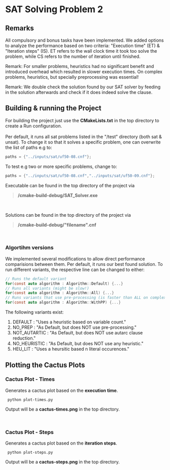 # SAT Solving Problem 2

## Remarks
All compulsory and bonus tasks have been implemented.
We added options to analyze the performance based on two criteria: "Execution time" (ET) & "Iteration steps" (IS).
ET refers to the wall clock time it took too solve the problem, while CS refers to the number of iteration until finished.

Remark: For smaller problems, heuristics had no significant benefit and introduced overhead which resulted in slower execution times.
On complex problems, heuristics, but specially preprocessing was essential!

Remark: We double check the solution found by our SAT solver by feeding in the solution afterwards and check if it does indeed solve the clause.

## Building & running the Project

For building the project just use the **CMakeLists.txt** in the top directory to create a Run configuration. <br> <br>
Per default, it runs all sat problems listed in the "/test" directory (both sat & unsat).
To change it so that it solves a specific problem, one can overwrite the list of paths e.g to:

```c
paths = {"../inputs/sat/uf50-08.cnf"};
```

To test e.g two or more specific problems, change to:

```c
paths = {"../inputs/sat/uf50-08.cnf","../inputs/sat/uf50-09.cnf"};
```

Executable can be found in the top directory of the project via <br>
> **/cmake-build-debug/SAT_Solver.exe** 

<br>

Solutions can be found in the top directory of the project via <br>
> **/cmake-build-debug/"filename".cnf** 

<br>

### Algortihm versions
We implemented several modifications to allow direct performance comparisions between them.
Per default, it runs our best found solution. To run different variants, the respective line can be changed to either:

```c
// Runs the default variant
for(const auto algorithm : Algorithm::Default) {...}
// Runs all variants (might be slow!)
for(const auto algorithm : Algorithm::All) {...}
// Runs variants that use pre-processing (is faster than ALL on complex problems)
for(const auto algorithm : Algorithm::WithPP) {...}
```
The following variants exist:
1. DEFAULT : "Uses a heuristic based on variable count."
2. NO_PREP : "As Default, but does NOT use pre-processing."
3. NOT_AUTARTIC : "As Default, but does NOT use autarc clause reduction."
4. NO_HEURISTIC : "As Default, but does NOT use any heuristic."
5. HEU_LIT : "Uses a heursitic based n literal occurences."

## Plotting the Cactus Plots

### Cactus Plot - Times
Generates a cactus plot based on the **execution time**.
```
 python plot-times.py
```

Output will be a **cactus-times.png** in the top directory.

<br>

### Cactus Plot - Steps
Generates a cactus plot based on the **iteration steps**.

```
 python plot-steps.py
```

Output will be a **cactus-steps.png** in the top directory.